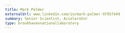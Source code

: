 ```yaml
---
title: Mark Palmer
externalUrl: www.linkedin.com/in/mark-palmer-97957449
summary: Senior Scientist, Accelerator
type: brookhavennationallaboratory
---
```

